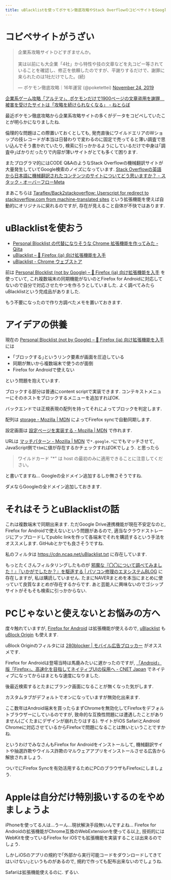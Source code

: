 ```yaml
---
title: uBlacklistを使ってポケモン徹底攻略やStack OverflowのコピペサイトをGoogle検索から除外しましょう
---
```


# コピペサイトがうざい

<blockquote class="twitter-tweet"><p lang="ja" dir="ltr">企業系攻略サイトひどすぎませんか。<br><br>実は以前にも大企業「4社」から特性や技の文章などを丸コピー等されていることを確認し、修正を依頼したのですが、平謝りするだけで、謝罪に来られたのは1社だけでした。(続)</p>&mdash; ポケモン徹底攻略｜16年運営 (@poketettei) <a href="https://twitter.com/poketettei/status/1198527507353362432?ref_src=twsrc%5Etfw">November 24, 2019</a></blockquote>

[企業系ゲーム攻略「アルテマ」、ポケモンだけで1900ページの文章盗用を謝罪　被害を受けたサイトは「攻略を続けられなくなる」 - ねとらぼ](https://nlab.itmedia.co.jp/nl/articles/1911/27/news101.html)

最近ポケモン徹底攻略から企業系攻略サイトの多くがデータをコピペしていたことが明らかになりましたね.

倫理的な問題はこの際置いておくとしても,
発売直後にワイルドエリアのWショップの技レコードが本当は日替わりで変わるのに固定で売ってると薄い調査で思い込んでそう書かれていたり,
検索に引っかかるようにしているだけで中身は｢調査中｣ばかりだったりで内容が薄いサイトがとても多くて困ります.

またプログラマ的にはCODE Q&AのようなStack Overflowの機械翻訳サイトが大量発生していてGoogle検索のノイズになっています.
[Stack Overflowの英語から日本語に機械翻訳されたコンテンツのサイトについてどう思いますか？ - スタック・オーバーフローMeta](https://ja.meta.stackoverflow.com/questions/2905/stack-overflow%E3%81%AE%E8%8B%B1%E8%AA%9E%E3%81%8B%E3%82%89%E6%97%A5%E6%9C%AC%E8%AA%9E%E3%81%AB%E6%A9%9F%E6%A2%B0%E7%BF%BB%E8%A8%B3%E3%81%95%E3%82%8C%E3%81%9F%E3%82%B3%E3%83%B3%E3%83%86%E3%83%B3%E3%83%84%E3%81%AE%E3%82%B5%E3%82%A4%E3%83%88%E3%81%AB%E3%81%A4%E3%81%84%E3%81%A6%E3%81%A9%E3%81%86%E6%80%9D%E3%81%84%E3%81%BE%E3%81%99%E3%81%8B)

まあこちらは
[Taraflex/Back2stackoverflow: Userscript for redirect to stackoverflow.com from machine-translated sites](https://github.com/Taraflex/Back2stackoverflow)
という拡張機能を使えば自動的にオリジナルに戻れるのですが,
存在が見えること自体が不快ではあります.

# uBlacklistを使おう

* [Personal Blocklist の代替になりそうな Chrome 拡張機能を作ってみた - Qiita](https://qiita.com/iorate/items/9ff65360fbdf4082476a)
* [uBlacklist – 🦊 Firefox (ja) 向け拡張機能を入手](https://addons.mozilla.org/ja/firefox/addon/ublacklist/)
* [uBlacklist - Chrome ウェブストア](https://chrome.google.com/webstore/detail/ublacklist/pncfbmialoiaghdehhbnbhkkgmjanfhe?hl=ja)

前は
[Personal Blocklist (not by Google) – 🦊 Firefox (ja) 向け拡張機能を入手](https://addons.mozilla.org/ja/firefox/addon/personal-blocklist/)
を使っていて,
これ複数端末の同期機能がないのとFirefox for Androidに対応してないので自分で対応させたやつを作ろうとしていました.
よく調べてみたらuBlacklistという完成品がありました.

もう不要になったので作り方調べたメモを置いておきます.

# アイデアの供養

現在の
[Personal Blocklist (not by Google) – 🦊 Firefox (ja) 向け拡張機能を入手](https://addons.mozilla.org/ja/firefox/addon/personal-blocklist/)
には

* ｢ブロックする｣というリンク要素が画面を圧迫している
* 同期が無いから複数端末で使うのが面倒
* Firefox for Androidで使えない

という問題を抱えています.

ブロックする部分は普通にcontent scriptで実装できます.
コンテキストメニューにそのホストをブロックするメニューを追加すればOK.

バックエンドでは正規表現の配列を持ってそれによってブロックを判定します.

配列は
[storage - Mozilla | MDN](https://developer.mozilla.org/ja/docs/Mozilla/Add-ons/WebExtensions/API/storage)
によってFirefox syncで自動同期します.

設定画面は
[設定ページを実装する - Mozilla | MDN](https://developer.mozilla.org/ja/docs/Mozilla/Add-ons/WebExtensions/Implement_a_settings_page)
で作れます.

URLは
[マッチパターン - Mozilla | MDN](https://developer.mozilla.org/ja/docs/Mozilla/Add-ons/WebExtensions/Match_patterns)
で`*.google.*`にでもマッチさせて,
JavaScript側で`tbm`に値が存在するかチェックすればOKでしょう.
と思ったら

> ワイルドカード "*" は host の最初のみに適用できることに注意してください。

と書いてますね…
Googleの全ドメイン追加するしか無さそうですね.

ダメならGoogleの全ドメイン追加しておきます.

# それはそうとuBlacklistの話

これは複数端末で同期出来ます.
ただGoogle Drive連携機能が現在不安定なのと,
Firefox for Androidで使えないという問題があるので,
適当なクラウドストレージにアップロードしてpublic linkを作って各端末でそれを購読するという手法をオススメします.
GitHubとかでも良さそうですね.

私のフィルタは
<https://cdn.ncaq.net/uBlacklist.txt>
に存在しています.

もっとたくさんフィルタリングしたものが
[邪魔な『〇〇について調べてみました！』『いかがでしたか？』を駆逐する | パソコン修理のエヌシステムBLOG](https://pc-pier.com/blog/2019/05/31/search-blacklist/)
に存在しますが,
私は購読していません.
たまにNAVERまとめを本当にまとめに使っていて良質なまとめが存在するからです.
あと芸能人に興味ないのでゴシップサイトがそもそも検索に引っかからない.

# PCじゃないと使えないとお悩みの方へ

度々触れていますが,
[Firefox for Android](https://play.google.com/store/apps/details?id=org.mozilla.firefox&hl=ja)
は拡張機能が使えるので,
[uBlacklist](https://addons.mozilla.org/ja/firefox/addon/ublacklist/)
も
[uBlock Origin](https://addons.mozilla.org/ja/firefox/addon/ublock-origin/)
も使えます.

uBlock Originのフィルタには
[280blocker | モバイル広告ブロッカー](https://280blocker.net/)
がオススメです.

Firefox for Androidは登場当時は馬鹿みたいに遅かったのですが,
[「Android」版「Firefox」、高速化を目指してネイティブUIの採用へ - CNET Japan](https://japan.cnet.com/article/35009189/)
でネイティブになってからはまともな速度になりました.

後最近検索するとたまにブランク画面になることが無くなった気がします.

カスタムタブがデフォルトでオンになっていますが無効化出来ます.

ここ数年はAndroid端末を買ったらまずChromeを無効化してFirefoxをデフォルトブラウザーにしているのですが,
致命的な互換性問題には遭遇したことがありません(ごくたまにデザインが崩れたりはする).
サイトがiOS SafariとAndroid Chromeに対応させているからFirefoxで問題になることは無いということですかね.

というわけでみなさんもFirefox for Androidをインストールして,
機械翻訳サイトや抽選詐欺やウイルス詐欺のマルウェアアプリをインストールさせる広告から解放されましょう.

ついでにFirefox Syncを有効活用するためにPCのブラウザもFirefoxにしましょう.

# Appleは自分だけ特別扱いするのをやめましょうよ

iPhoneを使ってる人は…うーん…現状解決手段無いんですよね…
Firefox for Androidの拡張機能がChrome互換のWebExtensionを使ってる以上,
技術的にはWebKitを使っているFirefox for iOSでも拡張機能を実装することは出来るのでしょう.

しかしiOSのアプリの規約で｢外部から実行可能コードをダウンロードしてきてはいけない｣というものがあるので,
規約で作っても配布出来ないのでしょうね.

Safariは拡張機能使えるのに.
ずるい.
